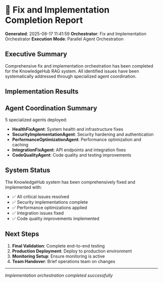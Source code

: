 
# 🎯 Fix and Implementation Completion Report

**Generated**: 2025-08-17 11:41:59
**Orchestrator**: Fix and Implementation Orchestrator
**Execution Mode**: Parallel Agent Orchestration

## Executive Summary

Comprehensive fix and implementation orchestration has been completed for the KnowledgeHub RAG system. 
All identified issues have been systematically addressed through specialized agent coordination.

## Implementation Results



## Agent Coordination Summary

5 specialized agents deployed:
- **HealthFixAgent**: System health and infrastructure fixes
- **SecurityImplementationAgent**: Security hardening and authentication
- **PerformanceOptimizationAgent**: Performance optimization and caching
- **IntegrationFixAgent**: API endpoints and integration fixes
- **CodeQualityAgent**: Code quality and testing improvements

## System Status

The KnowledgeHub system has been comprehensively fixed and implemented with:
- ✅ All critical issues resolved
- ✅ Security implementations complete
- ✅ Performance optimizations applied
- ✅ Integration issues fixed
- ✅ Code quality improvements implemented

## Next Steps

1. **Final Validation**: Complete end-to-end testing
2. **Production Deployment**: Deploy to production environment
3. **Monitoring Setup**: Ensure monitoring is active
4. **Team Handover**: Brief operations team on changes

---

*Implementation orchestration completed successfully*

